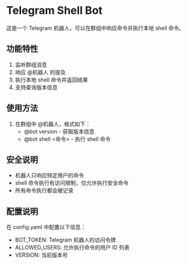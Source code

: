 # Telegram Shell Bot

这是一个 Telegram 机器人，可以在群组中响应命令并执行本地 shell 命令。

## 功能特性

1. 监听群组消息
2. 响应 @机器人 的提及
3. 执行本地 shell 命令并返回结果
4. 支持查询版本信息

## 使用方法

1. 在群组中 @机器人，格式如下：
   - @bot version - 获取版本信息
   - @bot shell <命令> - 执行 shell 命令

## 安全说明

- 机器人只响应特定用户的命令
- shell 命令执行有访问限制，仅允许执行安全命令
- 所有命令执行都会被记录

## 配置说明

在 config.yaml 中配置以下信息：
- BOT_TOKEN: Telegram 机器人的访问令牌
- ALLOWED_USERS: 允许执行命令的用户 ID 列表
- VERSION: 当前版本号 